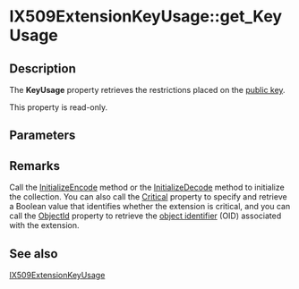 # IX509ExtensionKeyUsage::get_KeyUsage

## Description

The **KeyUsage** property retrieves the restrictions placed on the [public key](https://learn.microsoft.com/windows/desktop/SecGloss/p-gly).

This property is read-only.

## Parameters

## Remarks

Call the [InitializeEncode](https://learn.microsoft.com/windows/desktop/api/certenroll/nf-certenroll-ix509extensionkeyusage-initializeencode) method or the [InitializeDecode](https://learn.microsoft.com/windows/desktop/api/certenroll/nf-certenroll-ix509extensionkeyusage-initializedecode) method to initialize the collection. You can also call the [Critical](https://learn.microsoft.com/windows/desktop/api/certenroll/nf-certenroll-ix509extension-get_critical) property to specify and retrieve a Boolean value that identifies whether the extension is critical, and you can call the [ObjectId](https://learn.microsoft.com/windows/desktop/api/certenroll/nf-certenroll-ix509extension-get_objectid) property to retrieve the [object identifier](https://learn.microsoft.com/windows/desktop/SecGloss/o-gly) (OID) associated with the extension.

## See also

[IX509ExtensionKeyUsage](https://learn.microsoft.com/windows/desktop/api/certenroll/nn-certenroll-ix509extensionkeyusage)